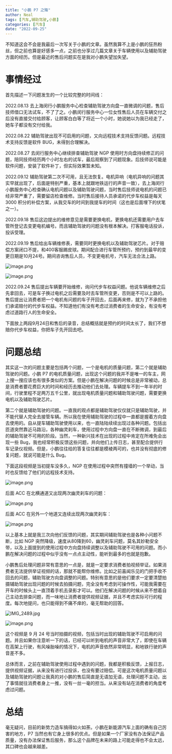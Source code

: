 ```yaml
---
title: "小鹏 P7 之殤"
author: Neal
tags: [汽车,辅助驾驶,小鹏]
categories: [汽车]
date: "2022-09-25"
---
```


不知道这会不会是我最后一次写关于小鹏的文章。虽然我算不上是小鹏的狂热粉丝，但之前也算是好感多一点，之前也分享过几篇文章关于车辆使用以及辅助驾驶方面的经历。但是最近的售后问题实在是我对小鹏失望加失望。

# 事情经过

首先描述一下问题发生的一个比较完整的时间线：

2022.08.13 去上海闵行小鹏服务中心检查辅助驾驶方向盘一直微调的问题，售后技师借口无法试车，不了了之。小鹏闵行服务中心一位女性售后人员在车辆交付之后没有直接交付给顾客，让顾客白白等了将近一个小时，她说她以为我已经走了，她车子都没有交付给我。

2022.08.22 辅助驾驶出现不可启用的问题，又向远程技术支持反馈问题。远程技术支持反馈是软件 BUG，未得到合理解决。

2022.08.27 去闵行服务中心继续排查辅助驾驶 NGP 使用时方向盘持续修正的问题，陪同技师经历两个小时左右的试车，最后观察到了问题现象。后技师说可能是软件问题，安装了软件补丁，但实际效果暂未知。

2022.09.12 辅助驾驶第二次不可用，且无法恢复。电机异响（电机异响的问题其实早就出现了，后面是特别严重，基本上就跟地铁运行的声音一致），去上海闵行小鹏服务中心检查确认电机问题以及辅助驾驶问题，当时售后技师说电机的问题已经非常严重了，需要留店检查维修。当时售后接待人员承诺的代步车权益是每天 3000 积分的补偿方案，从我交车的时间到我提车的时间（这也是后面埋下的伏笔之一）。

2022.09.18 售后这边提出的维修意见是需要更换电机，更换电机还需要用户去车管所登记去变更电机编号。而且辅助驾驶的问题没有根本解决。打客服电话投诉，投诉受理。

2022.09.19 售后给出车辆维修表，需要同时更换电机以及辅助驾驶芯片。对于赔偿方案闭口不提，和400客服踢皮球。期间配合进行车管所预约，预约到最早的变更日期是10月24号。期间咨询售后人员，不变更电机号，汽车无法合法上路。

![image.png](https://s2.loli.net/2022/09/25/uJhb6DT82ev7UNB.png)

![image.png](https://s2.loli.net/2022/09/25/aFl2H8tpeOskAnx.png)

2022.09.24 售后提出车辆要开始维修，询问代步车权益问题。他说车辆维修之后先拿回去，可是车子换过电机之后需要及时去车管所变更，否则是不可以上路的。售后提出让消费者把一个电机有问题的车子开回去，后面再来修，就为了不承担他们承诺赔付的代步车权益。不知道他们有没有考虑过消费者的生命安全，有没有考虑过道路行人的生命安全。

下面放上两段9月24日和售后的录音，总结概括就是预约的时间太长了，我们不想赔你代步车权益，你把车子先开回去吧。

# 问题总结

其实这一次的问题主要是包括两个问题，一个是电机的质量问题，第二个就是辅助驾驶的问题。小鹏 P7 的电机质量问题，出现这个问题的我并不是唯一的车主，网上搜一搜应该也有很多类似的方案。但是小鹏在解决问题的时候总是非常被动，总是消费者要花费巨大的时间和经历去推动他们去处理。车辆提车不到一年半的时间，行驶里程不足两万五千公里，就出现电机质量问题和辅助驾驶问题，需要更换电机以及辅助驾驶芯片。

第二个就是辅助驾驶的问题。一直我的观点都是辅助驾驶仅仅就只是辅助驾驶，并不能代替人完全去接管车辆。所以我在使用辅助驾驶的过程中一直都是握着方向盘去使用的。自从提车辅助驾驶使用以来，也一直陆陆续续出现过各种问题。包括出匝道突然靠近马路沿，各种幽灵刹车，使用过程中方向盘一直在不断微调，到最后的辅助驾驶不可用的阶段。当然，一种新兴技术在出现的过程中肯定在所难免会出现一些 Bug，我也经常积极反馈这些问题，并向他们上传日志，甚至配合提供行车记录仪视频。但是，小鹏往往给的答复往往都是模棱两可的，也并没有彻底的修复问题，就说可能是什么 Bug。

下面这段视频是当初提车没多久，NGP 在使用过程中突然有撞墙的一个举动，当时也反馈给了他们的远程技术支持。

![image.png](https://s2.loli.net/2022/09/25/uxAaHDtbfB8dkIq.jpg)

后面 ACC 在北横通道又出现两次幽灵刹车的问题：

![image.png](https://s2.loli.net/2022/09/25/2Ygm7uK8pM5S3qf.jpg)

后面 ACC 在另外一个地道又连续出现两次幽灵刹车：

![image.png](https://s2.loli.net/2022/09/25/txelfjwUqQrJKTH.jpg)

以上基本上就是我三次向他们反馈的问题，其实期间辅助驾驶也是各种小问题不断，比如 NGP 突然降级，速度从80降到60，幽灵刹车问题，莫名其妙勒安全带，以及上面提到的使用过程中方向盘持续调整以及辅助驾驶不可用的问题。而小鹏在解决问题的过程中似乎没有一点点主动性，能听到最多的也就是抱歉。

小鹏售后处理问题非常有意思的一点是，就是一定要求消费者拍视频举证。如果消费者无法提供举证视频的话，那就不能帮你维修。比如之前喜闻乐见的门把手收不回去的问题，辅助驾驶方向盘调整的问题。特别有意思的是他们要求一定要清楚拍摄辅助驾驶出现问题的时候去拍摄问题，完全没有考虑到可操作性，可能我需要在开车的时候头上一直顶着手机去录影才可以。他们在解决问题的时候从来不想着自己主动去排查问题，而一味地让消费者提供视频证据，并且不考虑实际可行的程度。每次地提问，也只能得到不痛不痒的，毫无帮助的回答。

![IMG_2489.jpg](https://s2.loli.net/2022/09/25/DrfNEqpuakTUtPs.jpg)

![image.png](https://s2.loli.net/2022/09/25/UelqrcLu8f6hIZ5.png)

这个视频是 9 月 24 号当时拍摄的视频，包括当时出现的辅助驾驶不可启用的问题。并且如果你注意听一下的话，已经可以听到电机的声音非常大了，即使在车辆在高架上行驶，有风噪胎噪的情况下，电机的声音依然非常明显，和地铁行驶的声音差不多。

总体而言，之前在辅助驾驶使用过程中遇到的问题，我都是积极反馈，上报日志，提供视频证据，从来没有进行过投诉，也没有要过赔偿。可是这次电机质量问题以及辅助驾驶的问题让我真的对小鹏的售后简直是无语加无语，处理问题不主动，出了事情就往消费者身上一推，没有一丝一毫的担当。从来没有站在消费者的角度考虑过问题。

# 总结

毫无疑问，目前的新势力造车搞得如火如荼。小鹏在新能源汽车上面的确有自己厉害的地方，P7 当然也有它身上很多的优点。但是如果一个厂家没有办法保证产品质量，没有办法保证售后服务，那么这个品牌在未来的路上可能走得也不会太远，其口碑也会越来越差。
